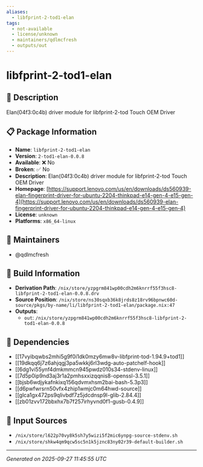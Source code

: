 ```yaml
---
aliases:
  - libfprint-2-tod1-elan
tags:
  - not-available
  - license/unknown
  - maintainers/qdlmcfresh
  - outputs/out
---
```


# libfprint-2-tod1-elan

## 📝 Description

Elan(04f3:0c4b) driver module for libfprint-2-tod Touch OEM Driver

## 📋 Package Information

- **Name**: `libfprint-2-tod1-elan`
- **Version**: `2-tod1-elan-0.0.8`
- **Available**: ❌ No
- **Broken**: ✅ No
- **Description**: Elan(04f3:0c4b) driver module for libfprint-2-tod Touch OEM Driver
- **Homepage**: [https://support.lenovo.com/us/en/downloads/ds560939-elan-fingerprint-driver-for-ubuntu-2204-thinkpad-e14-gen-4-e15-gen-4](https://support.lenovo.com/us/en/downloads/ds560939-elan-fingerprint-driver-for-ubuntu-2204-thinkpad-e14-gen-4-e15-gen-4)
- **License**: `unknown`
- **Platforms**: `x86_64-linux`
## 👥 Maintainers

- @qdlmcfresh


## 🔧 Build Information

- **Derivation Path**: `/nix/store/yzpgrm841wp00cdh2m6knrrf55f3hsc8-libfprint-2-tod1-elan-0.0.8.drv`
- **Source Position**: `/nix/store/ns30sqxb36k8jrds8z18rv96bpnwc60d-source/pkgs/by-name/li/libfprint-2-tod1-elan/package.nix:47`
- **Outputs**:
  - `out`:  `/nix/store/yzpgrm841wp00cdh2m6knrrf55f3hsc8-libfprint-2-tod1-elan-0.0.8`

## 🔗 Dependencies

- [[17vyibqwbs2mhi5g9f0i1dk0mzy6mw8v-libfprint-tod-1.94.9+tod1]]
- [[19dkqq6j7z6ahjqgj3pa5wkkj6rl3wdg-auto-patchelf-hook]]
- [[6dg1vi55ynf4dmkmmcn945pwdz010s34-stdenv-linux]]
- [[7d5p0ip9nd3aj3r1a2pmhsxxizqqnis8-openssl-3.5.1]]
- [[bjsb6wdjykafnkixq156qdvmxhsm2bai-bash-5.3p3]]
- [[d6pwfwrsrn50vfx4zhip1wmjc0m64hwd-source]]
- [[glca1gx472ps9qlivbdf7z5jdcdnsp9l-glib-2.84.4]]
- [[zb01zvv172bbxhx7b7f257irhyvnd0f1-gusb-0.4.9]]

## 📁 Input Sources

- `/nix/store/l622p70vy8k5sh7y5wizi5f2mic6ynpg-source-stdenv.sh`
- `/nix/store/shkw4qm9qcw5sc5n1k5jznc83ny02r39-default-builder.sh`

---
*Generated on 2025-09-27 11:45:55 UTC*
